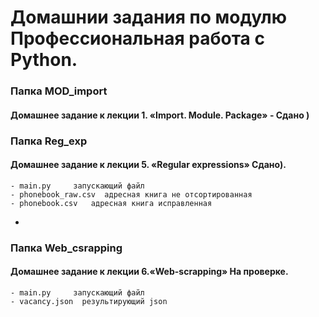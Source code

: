 # Домашнии задания по модулю Профессиональная работа с Python.


### Папка MOD_import  
#### Домашнее задание к лекции 1. «Import. Module. Package» - Сдано )


### Папка Reg_exp
#### Домашнее задание к лекции 5. «Regular expressions»  Сдано). 

    - main.py     запускающий файл 
    - phonebook_raw.csv  адресная книга не отсортированная
    - phonebook.csv   адресная книга исправленная
- 
### Папка Web_csrapping
#### Домашнее задание к лекции 6.«Web-scrapping» На проверке.

    - main.py     запускающий файл 
    - vacancy.json  результирующий json


